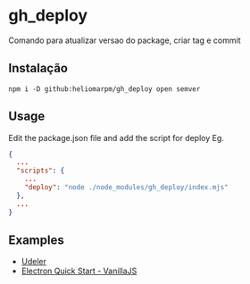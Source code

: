 # gh_deploy
Comando para atualizar versao do package, criar tag e commit

## Instalação

`npm i -D github:heliomarpm/gh_deploy open semver`

## Usage

Edit the package.json file and add the script for deploy
Eg.
```json
{
  ...
  "scripts": {
    ...
    "deploy": "node ./node_modules/gh_deploy/index.mjs"
  },
  ...
}
```

## Examples

- [Udeler](https://github.com/heliomarpm/udemy-downloader-gui)
- [Electron Quick Start - VanillaJS](https://github.com/heliomarpm/electron-quick-start)
